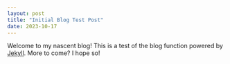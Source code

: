 ```yaml
---
layout: post
title: "Initial Blog Test Post"
date: 2023-10-17
---
```


Welcome to my nascent blog! This is a test of the blog function powered by [Jekyll](http://jekyllrb.com). More to come? I hope so!
